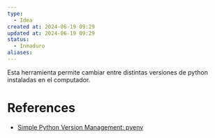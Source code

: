 ```yaml
---
type:
  - Idea
created at: 2024-06-19 09:29 
updated at: 2024-06-19 09:29
status:
  - Inmaduro
aliases:
---
```

Esta herramienta permite cambiar entre distintas versiones de python instaladas en el computador.

# References

 - [Simple Python Version Management: pyenv](https://github.com/pyenv/pyenv?tab=readme-ov-file#set-up-your-shell-environment-for-pyenv)

